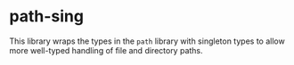 # path-sing

This library wraps the types in the `path` library with singleton types to allow more well-typed handling of file and directory paths.
